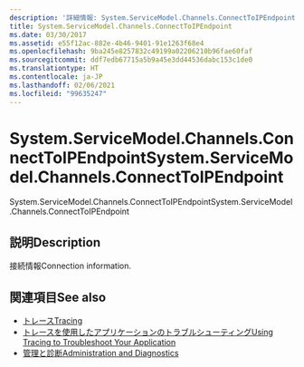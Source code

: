 ```yaml
---
description: '詳細情報: System.ServiceModel.Channels.ConnectToIPEndpoint'
title: System.ServiceModel.Channels.ConnectToIPEndpoint
ms.date: 03/30/2017
ms.assetid: e55f12ac-882e-4b46-9401-91e1263f68e4
ms.openlocfilehash: 9ba245e8257832c49199a02206210b96fae60faf
ms.sourcegitcommit: ddf7edb67715a5b9a45e3dd44536dabc153c1de0
ms.translationtype: HT
ms.contentlocale: ja-JP
ms.lasthandoff: 02/06/2021
ms.locfileid: "99635247"
---
```

# <a name="systemservicemodelchannelsconnecttoipendpoint"></a><span data-ttu-id="dd88e-103">System.ServiceModel.Channels.ConnectToIPEndpoint</span><span class="sxs-lookup"><span data-stu-id="dd88e-103">System.ServiceModel.Channels.ConnectToIPEndpoint</span></span>

<span data-ttu-id="dd88e-104">System.ServiceModel.Channels.ConnectToIPEndpoint</span><span class="sxs-lookup"><span data-stu-id="dd88e-104">System.ServiceModel.Channels.ConnectToIPEndpoint</span></span>  
  
## <a name="description"></a><span data-ttu-id="dd88e-105">説明</span><span class="sxs-lookup"><span data-stu-id="dd88e-105">Description</span></span>  

 <span data-ttu-id="dd88e-106">接続情報</span><span class="sxs-lookup"><span data-stu-id="dd88e-106">Connection information.</span></span>  
  
## <a name="see-also"></a><span data-ttu-id="dd88e-107">関連項目</span><span class="sxs-lookup"><span data-stu-id="dd88e-107">See also</span></span>

- [<span data-ttu-id="dd88e-108">トレース</span><span class="sxs-lookup"><span data-stu-id="dd88e-108">Tracing</span></span>](index.md)
- [<span data-ttu-id="dd88e-109">トレースを使用したアプリケーションのトラブルシューティング</span><span class="sxs-lookup"><span data-stu-id="dd88e-109">Using Tracing to Troubleshoot Your Application</span></span>](using-tracing-to-troubleshoot-your-application.md)
- [<span data-ttu-id="dd88e-110">管理と診断</span><span class="sxs-lookup"><span data-stu-id="dd88e-110">Administration and Diagnostics</span></span>](../index.md)
